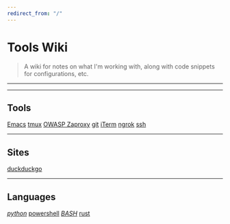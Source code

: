 ```yaml
---
redirect_from: "/"
---
```



# Tools Wiki

> A wiki for notes on what I'm working with, along with code snippets for configurations, etc.

---
---

## Tools
[Emacs](Emacs)
[tmux](tmux)
[OWASP Zaproxy](ZAPROXY)
[git](git)
[iTerm](iTerm)
[ngrok](ngrok)
[ssh](ssh)

---

## Sites
[duckduckgo](duckduckgo)

---

## Languages
*[python](python)* [powershell](powershell) *[BASH](bash)* [rust](rust)
